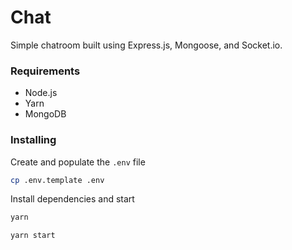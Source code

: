 # Chat
Simple chatroom built using Express.js, Mongoose, and Socket.io.

### Requirements
* Node.js
* Yarn
* MongoDB

### Installing
Create and populate the `.env` file
```sh
cp .env.template .env
```

Install dependencies and start
```sh
yarn

yarn start
```
